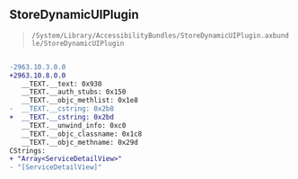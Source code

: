 ## StoreDynamicUIPlugin

> `/System/Library/AccessibilityBundles/StoreDynamicUIPlugin.axbundle/StoreDynamicUIPlugin`

```diff

-2963.10.3.0.0
+2963.10.8.0.0
   __TEXT.__text: 0x930
   __TEXT.__auth_stubs: 0x150
   __TEXT.__objc_methlist: 0x1e8
-  __TEXT.__cstring: 0x2b8
+  __TEXT.__cstring: 0x2bd
   __TEXT.__unwind_info: 0xc0
   __TEXT.__objc_classname: 0x1c8
   __TEXT.__objc_methname: 0x29d
CStrings:
+ "Array<ServiceDetailView>"
- "[ServiceDetailView]"

```
